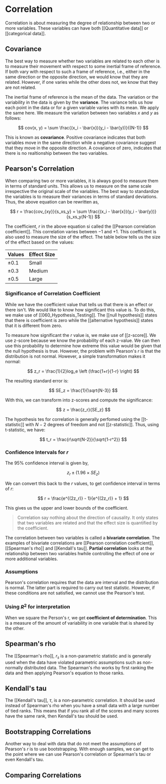 # Correlation

Correlation is about measuring the degree of relationship between two or more variables. These variables can have both [[Quantitative data]] or [[categorical data]]. 

## Covariance

The best way to measure whether two variables are related to each other is to measure their movement with respect to some inertial frame of reference. If both vary with respect to such a frame of reference, i.e., either in the same direction or the opposite direction, we would know that they are related. However, if one varies while the other does not, we know that they are not related. 

The inertial frame of reference is the mean of the data. The variation or the variability in the data is given by the **variance**. The variance tells us how each point in the data or for a given variable varies with its mean. We apply the same here. We measure the variation between two variables $x$ and $y$ as follows: 

$$
cov(x, y) = \sum \frac{(x_i - \bar{x})(y_i - \bar{y})}{(N-1)}
$$

This is known as **covariance**. Positive covariance indicates that both variables move in the same direction while a negative covariance suggest that they move in the opposite direction. A covariance of zero, indicates that there is no realtionship between the two variables. 

## Pearson's Correlation

When comparing two or more variables, it is always good to measure them in terms of standard units. This allows us to measure on the same scale irrespective the original scale of the variables. The best way to standardize the variables is to measure their variances in terms of standard deviations. Thus, the above equation can be rewritten as, 

$$
r = \frac{cov_{xy}}{s_xs_y} = \sum \frac{(x_i - \bar{x})(y_i - \bar{y})}{s_xs_y(N-1)}
$$

The coefficient, $r$ in the above equation si called the [[Pearson correlation coefficient]]. This correlation varies between $-1$ and $+1$. This coefficient is also used to measure the size of the effect. The table below tells us the size of the effect based on the values: 

|Values|Effect Size|
|-------|-----------|
|$\pm0.1$| Small |
|$\pm0.3$| Medium|
|$\pm0.5$| Large|

### Significance of Correlation Coefficient

While we have the coefficient value that tells us that there is an effect or there isn't. We would like to know how significant this value is. To do this, we make use of [[060_Hypothesis_Testing]]. The [[null hypothesis]] states that there is coefficient is zero while the [[alternative hypothesis]] states that it is different from zero.

To measure how significant the $r$ value is, we make use of [[z-score]]. We use z-score because we know the probability of each z-value. We can then use this probability to determine how extreme this value would be given that the null hypothesis is true. However, the problem with Pearson's $r$ is that the distribution is not normal. However, a simple transformation makes it normal: 

$$
z_r = \frac{1}{2}log_e \left (\frac{1+r}{1-r} \right)
$$

The resulting standard error is: 

$$
SE_z = \frac{1}{\sqrt{N-3}}
$$

With this, we can transform into z-scores and compute the significance:

$$
z = \frac{z_r}{SE_z}
$$

The hypothesis tes for correlation is generally perfomed using the [[t-statistic]] with $N-2$ degrees of freedom and not [[z-statistic]]. Thus, using t-statistic, we have: 

$$
t_r = \frac{r\sqrt{N-2}}{\sqrt{1-r^2}}
$$

### Confidence Intervals for $r$

The 95% confidence interval is given by, 

$$
z_r \pm(1.96 \times SE_z)
$$

We can convert this back to the $r$ values, to get confidence interval in terms of $r$: 

$$
r = \frac{e^{(2z_r)} - 1}{e^{(2z_r)} + 1}
$$

This gives us the upper and lower bounds of the coefficient. 

> Correlation say nothing about the direction of causality. It only states that two variables are related and that the effect size is quantified by the coefficient. 

The correlation between two variables is called a **bivariate correlation**. The examples of bivariate correlations are [[Pearson correlation coefficient]], [[Spearman's rho]] and [[Kendall's tau]]. **Partial correlation** looks at the relationship between two variables hwhile controlling the effect of one or more additional variables. 

### Assumptions

Pearson's correlation requires that the data are interval and the distribution is normal. The latter part is required to carry out test statistic. However, if these conditions are not satisfied, we cannot use the Pearson's test. 

### Using $R^2$ for interpretation

When we square the Person's r, we get **coefficient of determination**. This is a measure of the amount of variability in one variable that is shared by the other. 

## Spearman's rho

The [[Spearman's rho]], $r_s$ is a non-parametric statistic and is generally used when the data have violated parametric assumptions such as non-normally distributed data. The Spearman's rho works by first ranking the data and then applying Pearson's equation to those ranks. 

## Kendall's tau

The [[Kendall's tau]], $\tau$, is a non-parametric correlation. It should be used instead of Spearman's rho when you have a small data with a large number of tied ranks. This means that if you rank all of the scores and many scores have the same rank, then Kendall's tau should be used.

## Bootstrapping Correlations

Another way to deal with data that do not meet the assumptions of Pearson's $r$ is to use bootstrapping. With enough samples, we can get to the point where we can use Pearson's correlation or Spearman's tau or even Kendall's tau. 

## Comparing Correlations

